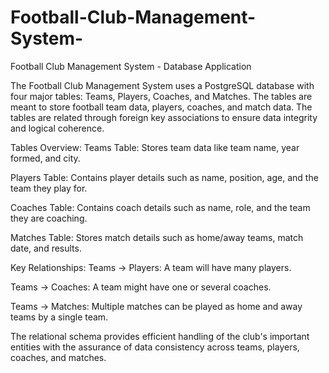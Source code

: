 # Football-Club-Management-System-

Football Club Management System - Database Application

The Football Club Management System uses a PostgreSQL database with four major tables: Teams, Players, Coaches, and Matches. The tables are meant to store football team data, players, coaches, and match data. The tables are related through foreign key associations to ensure data integrity and logical coherence.

Tables Overview:
Teams Table: Stores team data like team name, year formed, and city.

Players Table: Contains player details such as name, position, age, and the team they play for.

Coaches Table: Contains coach details such as name, role, and the team they are coaching.

Matches Table: Stores match details such as home/away teams, match date, and results.

Key Relationships:
Teams → Players: A team will have many players.

Teams → Coaches: A team might have one or several coaches.

Teams → Matches: Multiple matches can be played as home and away teams by a single team.

The relational schema provides efficient handling of the club's important entities with the assurance of data consistency across teams, players, coaches, and matches.
